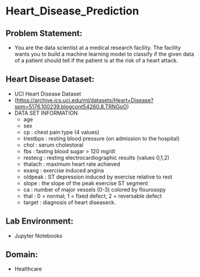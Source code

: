 # Heart_Disease_Prediction

## Problem Statement:
- You are the data scientist at a medical research facility. The facility wants you to build a machine learning model to classify if the given data of a patient should tell if the patient is at the risk of a heart attack.

## Heart Disease Dataset:
- UCI Heart Disease Dataset
- (https://archive.ics.uci.edu/ml/datasets/Heart+Disease?spm=5176.100239.blogcont54260.8.TRNGoO)
- DATA SET INFORMATION
  - age
  - sex
  - cp : chest pain type (4 values)
  - trestbps : resting blood pressure (on admission to the hospital)
  - chol : serum cholestoral
  - fbs : fasting blood sugar > 120 mg/dl
  - restecg : resting electrocardiographic results (values 0,1,2)
  - thalach : maximum heart rate achieved
  - exang : exercise induced angina
  - oldpeak : ST depression induced by exercise relative to rest
  - slope : the slope of the peak exercise ST segment
  - ca : number of major vessels (0-3) colored by flourosopy
  - thal : 0 = normal; 1 = fixed defect; 2 = reversable defect
  - target : diagnosis of heart diseaseck.

## Lab Environment:
- Jupyter Notebooks

## Domain:
- Healthcare

